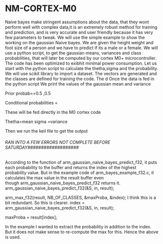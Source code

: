 # NM-CORTEX-M0

Naive bayes make stringent assumptions about the data, that they wont perform well with complex data,it is an extremely robust method for training and prediction, and is very accurate and user friendly because it has very few parameters to tweak.
We will use the simple example to show the working on the gaussian Naive bayes.
We are given the height weight and foot size of a person and we have to predict if its a male or a female. We will use a python script, to get the gaussian means, variances and class probabilities, that will later be computed by our cortex M0+ microcontroller. The code has been optimized to exibhit minimal power consumption.
Let us start with the python script to calculate the thetha,sigma and the probability. We will use scikit library to import a dataset. 
The vectors are generated and the classes are defined for training the code. The d
Once the data is fed in the python script 
We print the values of the gaussian mean and variance 


Prior probab==0.5 ,0.5

Conditional probabilities = 


These will be fed directly in the M0 cortex code 

Thetha=mean sigma =variance 

Then we run the keil file to get the output
###### RAN INTO A FEW ERRORS NOT COMPLETE BEFORE SATURDAY###################









According to the function of arm_gaussian_naive_bayes_predict_f32, it puts each probability to the buffer and returns the index of the highest probability value.
But in the example code of arm_bayes_example_f32.c, it calculates the max value in the result buffer even though arm_gaussian_naive_bayes_predict_f32 returns it.
  arm_gaussian_naive_bayes_predict_f32(&S, in, result);

  arm_max_f32(result, NB_OF_CLASSES, &maxProba, &index);
I think this is a bit redundant. So this is clearer.
  index = arm_gaussian_naive_bayes_predict_f32(&S, in, result);

  maxProba = result[index];

In the example I wanted to extract the probability in addition to the index.
But it does not make sense to re-compute the max for this. Hence the above is used.

